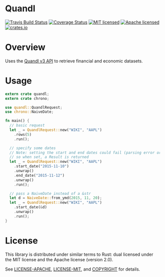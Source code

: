 # Quandl

[![Travis Build Status](https://travis-ci.org/frostly/quandl.svg?branch=master)](https://travis-ci.org/frostly/quandl)
[![Coverage Status](https://coveralls.io/repos/frostly/quandl/badge.svg?branch=master)](https://coveralls.io/r/frostly/quandl?branch=master)
[![MIT licensed](https://img.shields.io/badge/license-MIT-blue.svg)](./LICENSE-MIT)
[![Apache licensed](https://img.shields.io/badge/license-Apache-blue.svg)](./LICENSE-APACHE)
[![crates.io](http://meritbadge.herokuapp.com/quandl)](https://crates.io/crates/quandl)

# Overview

Uses the [Quandl v3 API](https://www.quandl.com/docs/api) to retrieve financial and economic
datasets.

# Usage

```rust
extern crate quandl;
extern crate chrono;

use quandl::QuandlRequest;
use chrono::NaiveDate;

fn main() {
  // basic request
  let _ = QuandlRequest::new("WIKI", "AAPL")
    .rows(5)
    .run();

  // specify some dates
  // Note: setting the start and end dates could fail (parsing error or inconsistency)
  // so when set, a Result is returned
  let _ = QuandlRequest::new("WIKI", "AAPL")
    .start_date("2015-11-10")
    .unwrap()
    .end_date("2015-11-12")
    .unwrap()
    .run();

  // pass a NaiveDate instead of a &str
  let d = NaiveDate::from_ymd(2015, 11, 20);
  let _ = QuandlRequest::new("WIKI", "AAPL")
    .start_date(&d)
    .unwrap()
    .run();
}
```

# License

This library is distributed under similar terms to Rust: dual licensed under the MIT license and the Apache license (version 2.0).

See [LICENSE-APACHE](LICENSE-APACHE), [LICENSE-MIT](LICENSE-MIT), and [COPYRIGHT](COPYRIGHT) for details.
